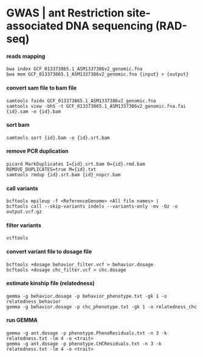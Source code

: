 # GWAS | ant Restriction site-associated DNA sequencing (RAD-seq)


#### reads mapping
```
bwa index GCF_013373865.1_ASM1337386v2_genomic.fna
bwa mem GCF_013373865.1_ASM1337386v2_genomic.fna {input} > {output}
```
#### convert sam file to bam file
```
samtools faidx GCF_013373865.1_ASM1337386v2_genomic.fna
samtools view -bhS -t GCF_013373865.1_ASM1337386v2_genomic.fna.fai {id}.sam -o {id}.bam
```
#### sort bam
```
samtools sort {id}.bam -o {id}.srt.bam
```
#### remove PCR duplication
```
picard MarkDuplicates I={id}.srt.bam O={id}.rmd.bam REMOVE_DUPLICATES=true M={id}.txt
samtools rmdup {id}.srt.bam {id}_nopcr.bam
```
#### call variants
```
bcftools mpileup -f <ReferenceGenome> <All file names> |
bcftools call --skip-variants indels --variants-only -mv -Oz -o output.vcf.gz
```
#### filter variants
```
vcftools 
```
#### convert variant file to dosage file
```
bcftools +dosage behavior_filter.vcf > behavior.dosage
bcftools +dosage chc_filter.vcf > chc.dosage
```
#### estimate kinship file (relatedness)
```
gemma -g behavior.dosage -p behavior_phenotype.txt -gk 1 -o relatedness_behavior
gemma -g behavior.dosage -p chc_phenotype.txt -gk 1 -o relatedness_chc
```
#### run GEMMA
```
gemma -g ant.dosage -p phenotype.PhenoResiduals.txt -n 3 -k relatedness.txt -lm 4 -o <trait>
gemma -g ant.dosage -p phenotype.CHCResiduals.txt -n 3 -k relatedness.txt -lm 4 -o <trait>
```
